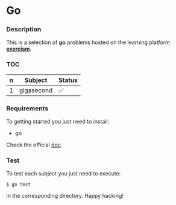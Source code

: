 # **Go**

### **Description**

This is a selection of **go** problems hosted on the learning platform **[exercism](http://exercism.io/languages/go)**.

### **TOC**

| n | Subject     | Status             |
|---|-------------|--------------------|
| 1 | gigasecond  | :white_check_mark: |

### **Requirements**

To getting started you just need to install:

+ go

Check the official [doc](https://golang.org/doc/install).

### **Test**

To test each subject you just need to execute:

```shell
$ go test
```

in the corresponding directory. Happy hacking!
